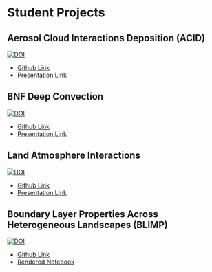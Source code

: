 # Student Projects

## Aerosol Cloud Interactions Deposition (ACID) 
[![DOI](https://zenodo.org/badge/987781801.svg)](https://doi.org/10.5281/zenodo.15546021)
- [Github Link](https://github.com/ARM-Synergy/aerosol-cloud-interactions-deposition)
- [Presentation Link](https://docs.google.com/presentation/d/1k3LY_3qJitfodJYXZpTpEDMyvC7eY7bZ/edit?usp=sharing&ouid=104304750518137712212&rtpof=true&sd=true)

## BNF Deep Convection
[![DOI](https://zenodo.org/badge/DOI/10.5281/zenodo.15546200.svg)](https://doi.org/10.5281/zenodo.15546200)
- [Github Link](https://github.com/ARM-Synergy/bnf-deep-convection.git)
- [Presentation Link](https://docs.google.com/presentation/d/1w3-6NOOVwdFVa9ntpVbruSAh2GrCfoKNVFmcfVTeYmQ/edit?usp=sharing)

## Land Atmosphere Interactions
[![DOI](https://zenodo.org/badge/987850032.svg)](https://doi.org/10.5281/zenodo.15545955)
- [Github Link](https://github.com/ARM-Synergy/land-atmosphere-interaction.git)
- [Presentation Link](https://docs.google.com/presentation/d/1qsvLBXQOPOl4G-papYP4F-GsHWNn-NLqbr46EmA83NI/edit?usp=sharing)

## Boundary Layer Properties Across Heterogeneous Landscapes (BLIMP)
[![DOI](https://zenodo.org/badge/987786769.svg)](https://doi.org/10.5281/zenodo.15545988)
- [Github Link](https://github.com/ARM-Synergy/blimp)
- [Rendered Notebook](https://arm-synergy.github.io/blimp/blimp)
